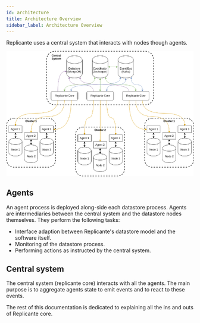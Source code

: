 ```yaml
---
id: architecture
title: Architecture Overview
sidebar_label: Architecture Overview
---
```


Replicante uses a central system that interacts with nodes though agents.

![architecture](assets/architecture.png)


## Agents
An agent process is deployed along-side each datastore process.
Agents are intermediaries between the central system and the datastore nodes themselves.
They perform the following tasks:

  * Interface adaption between Replicante's datastore model and the software itself.
  * Monitoring of the datastore process.
  * Performing actions as instructed by the central system.


## Central system
The central system (replicante core) interacts with all the agents.
The main purpose is to aggregate agents state to emit events and to react to these events.

The rest of this documentation is dedicated to explaining all the ins and outs of Replicante core.
